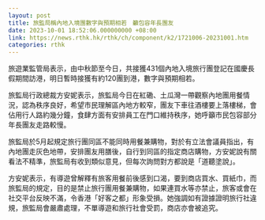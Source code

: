 ```yaml
---
layout: post
title: 旅監局稱內地入境團數字與預期相若　籲包容年長團友
date: 2023-10-01 18:52:06.000000000 +08:00
link: https://news.rthk.hk/rthk/ch/component/k2/1721006-20231001.htm
categories: rthk
---
```


旅遊業監管局表示，由中秋節至今日，共接獲431個內地入境旅行團登記在國慶長假期間訪港，明日暫時接獲有約120團到港，數字與預期相若。

旅監局行政總裁方安妮表示，旅監局今日在紅磡、土瓜灣一帶觀察內地團用餐情況，認為秩序良好，希望市民理解區內地方較窄，團友下車往酒樓要上落樓梯，會佔用行人路約幾分鐘，食肆方面有安排員工在門口維持秩序，她呼籲市民包容部分年長團友走路較慢。

旅監局於5月起規定旅行團同區不能同時用餐兼購物，對於有立法會議員指出，有內地團走灰色地帶，安排團友用膳後，自行到同區的指定商店購物，方安妮說有關看法不精準，旅監局有收到類似意見，但每次詢問對方都說是「道聽塗說」。

方安妮表示，有導遊曾解釋有旅客用餐前後感到口渴，要到商店買水、買紙巾，而旅監局的規定，目的是禁止旅行團用餐兼購物，如果連買水等亦禁止，旅客或會在社交平台反映不滿，令香港「好客之都」形象受損。她強調如有證據證明旅行社違規，旅監局會嚴肅處理，不單導遊和旅行社會受罰，商店亦會被追究。
